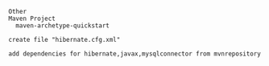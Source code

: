 ```New
Other
Maven Project 
  maven-archetype-quickstart
```
```
create file "hibernate.cfg.xml"
```
```
add dependencies for hibernate,javax,mysqlconnector from mvnrepository
```
